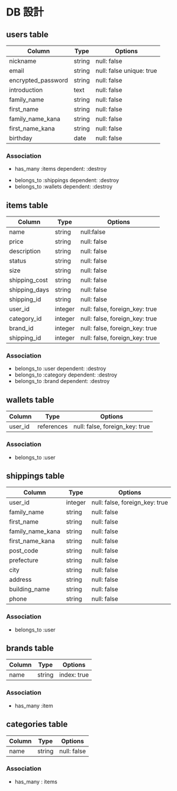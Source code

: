 # DB 設計

## users table

| Column             | Type                | Options                   |
|--------------------|---------------------|---------------------------|
| nickname           | string              | null: false               |
| email              | string              | null: false   unique: true|
| encrypted_password | string              | null: false               |
|  introduction      | text                | null: false                          |
| family_name        | string              | null: false               |
| first_name         | string              | null: false               |
| family_name_kana   | string              | null: false               |
| first_name_kana    | string              | null: false               |
| birthday           | date                | null: false               |

### Association

* has_many :items dependent: :destroy
- belongs_to :shippings dependent: :destroy
- belongs_to :wallets dependent: :destroy



## items table

| Column      | Type       | Options                        |
|-------------|------------|--------------------------------|
|   name      |  string    | null:false                     | 
|   price     |  string    | null: false                    |
| description |  string    | null: false                    |
|  status     |  string    | null: false                    |
|  size       |  string    | null: false                    |
|shipping_cost| string     | null: false                    |
|shipping_days| string     | null: false                    |
|shipping_id  | string     | null: false                    |
|   user_id   | integer    | null: false, foreign_key: true |                  |
| category_id | integer    | null: false, foreign_key: true |
|  brand_id   | integer    | null: false, foreign_key: true |
| shipping_id | integer    | null: false, foreign_key: true |



### Association

- belongs_to :user dependent: :destroy
- belongs_to :category dependent: :destroy
- belongs_to :brand dependent: :destroy


## wallets table

| Column      | Type       | Options                        |
|-------------|------------|--------------------------------|
|  user_id    | references | null: false, foreign_key: true|

### Association

- belongs_to :user


## shippings table

| Column      | Type       | Options                        |
|-------------|------------|--------------------------------|
|  user_id    | integer    | null: false, foreign_key: true |
| family_name | string     | null: false                    |
| first_name  | string     | null: false                    |
|family_name_kana| string  | null: false                    |
|first_name_kana| string   | null: false                    |
|  post_code  | string     | null: false                    |
|  prefecture | string     | null: false                    |
|  city       | string     | null: false                    |
| address     | string     | null: false                    |
|building_name| string     | null: false                    |
|  phone      | string     | null: false                    |

### Association

- belongs_to :user

## brands table

| Column      | Type       | Options                        |
|-------------|------------|--------------------------------|
|   name      | string     | index: true                    |

### Association

* has_many :item


## categories table

| Column      | Type       | Options                        |
|-------------|------------|--------------------------------|
|  name       | string     | null: false                    |


### Association

* has_many : items
